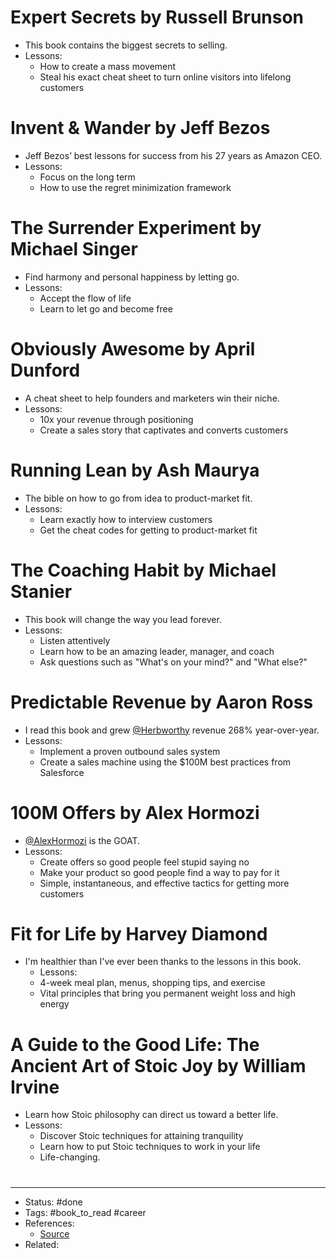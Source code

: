 # Expert Secrets by Russell Brunson
- This book contains the biggest secrets to selling.
- Lessons:
	- How to create a mass movement
	- Steal his exact cheat sheet to turn online visitors into lifelong customers

# Invent & Wander by Jeff Bezos
- Jeff Bezos’ best lessons for success from his 27 years as Amazon CEO.
- Lessons:
	- Focus on the long term
	- How to use the regret minimization framework

# The Surrender Experiment by Michael Singer
- Find harmony and personal happiness by letting go.
- Lessons:
	- Accept the flow of life
	- Learn to let go and become free

# Obviously Awesome by April Dunford
- A cheat sheet to help founders and marketers win their niche.
- Lessons:
	- 10x your revenue through positioning
	- Create a sales story that captivates and converts customers

# Running Lean by Ash Maurya
- The bible on how to go from idea to product-market fit.
- Lessons:
	- Learn exactly how to interview customers
	- Get the cheat codes for getting to product-market fit

# The Coaching Habit by Michael Stanier
- This book will change the way you lead forever.
- Lessons:
	- Listen attentively
	- Learn how to be an amazing leader, manager, and coach
	- Ask questions such as "What's on your mind?" and "What else?"

# Predictable Revenue by Aaron Ross
- I read this book and grew [@Herbworthy](https://twitter.com/Herbworthy) revenue 268% year-over-year.
- Lessons:
	- Implement a proven outbound sales system
	- Create a sales machine using the $100M best practices from Salesforce

# 100M Offers by Alex Hormozi
- [@AlexHormozi](https://twitter.com/AlexHormozi) is the GOAT.
- Lessons:
	- Create offers so good people feel stupid saying no
	- Make your product so good people find a way to pay for it
	- Simple, instantaneous, and effective tactics for getting more customers

# Fit for Life by Harvey Diamond
- I'm healthier than I've ever been thanks to the lessons in this book.
	- Lessons:
	- 4-week meal plan, menus, shopping tips, and exercise
	- Vital principles that bring you permanent weight loss and high energy

# A Guide to the Good Life: The Ancient Art of Stoic Joy by William Irvine
- Learn how Stoic philosophy can direct us toward a better life.
- Lessons:
	- Discover Stoic techniques for attaining tranquility
	- Learn how to put Stoic techniques to work in your life
	- Life-changing.

#
---
- Status: #done
- Tags: #book_to_read #career
- References:
	- [Source](https://twitter.com/matt_gray_/status/1600837700357062656)
- Related:
